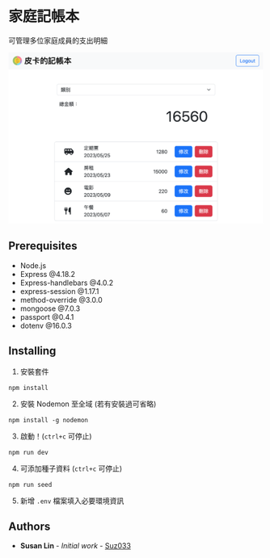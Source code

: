 # 家庭記帳本

可管理多位家庭成員的支出明細

![index](./public/image/index.png)



## Prerequisites

* Node.js
* Express @4.18.2
* Express-handlebars @4.0.2
* express-session @1.17.1
* method-override @3.0.0
* mongoose @7.0.3
* passport @0.4.1
* dotenv @16.0.3



## Installing

1. 安裝套件

```
npm install
```

2. 安裝 Nodemon 至全域 (若有安裝過可省略)
```
npm install -g nodemon
```

3. 啟動！(`ctrl+c` 可停止)
```
npm run dev
```

4. 可添加種子資料 (`ctrl+c` 可停止)
```
npm run seed
```

5. 新增 `.env` 檔案填入必要環境資訊


## Authors

* **Susan Lin** - *Initial work* - [Suz033](https://github.com/Suz033)
